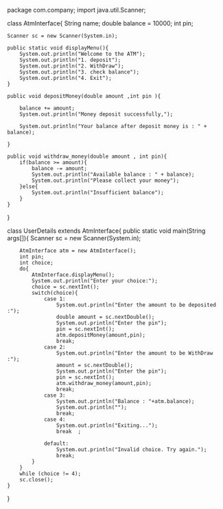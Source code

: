 package com.company;
import java.util.Scanner;

class AtmInterface{
    String name;
    double balance = 10000;
    int pin;

    Scanner sc = new Scanner(System.in);

    public static void displayMenu(){
        System.out.println("Welcome to the ATM");
        System.out.println("1. deposit");
        System.out.println("2. WithDraw");
        System.out.println("3. check balance");
        System.out.println("4. Exit");
    }

    public void depositMoney(double amount ,int pin ){

        balance += amount;
        System.out.println("Money deposit successfully,");

        System.out.println("Your balance after deposit money is : " + balance);

    }

    public void withdraw_money(double amount , int pin){
        if(balance >= amount){
            balance -= amount;
            System.out.println("Available balance : " + balance);
            System.out.println("Please collect your money");
        }else{
            System.out.println("Insufficient balance");
        }
    }
}

class UserDetails extends AtmInterface{
    public static void main(String args[]){
        Scanner sc = new Scanner(System.in);

        AtmInterface atm = new AtmInterface();
        int pin;
        int choice;
        do{
            AtmInterface.displayMenu();
            System.out.println("Enter your choice:");
            choice = sc.nextInt();
            switch(choice){
                case 1:
                    System.out.println("Enter the amount to be deposited :");
                    double amount = sc.nextDouble();
                    System.out.println("Enter the pin");
                    pin = sc.nextInt();
                    atm.depositMoney(amount,pin);
                    break;
                case 2:
                    System.out.println("Enter the amount to be WithDraw :");
                    amount = sc.nextDouble();
                    System.out.println("Enter the pin");
                    pin = sc.nextInt();
                    atm.withdraw_money(amount,pin);
                    break;
                case 3:
                    System.out.println("Balance : "+atm.balance);
                    System.out.println("");
                    break;
                case 4:
                    System.out.println("Exiting...");
                    break  ;

                default:
                    System.out.println("Invalid choice. Try again.");
                    break;
            }
        }
        while (choice != 4);
        sc.close();
    }
}
